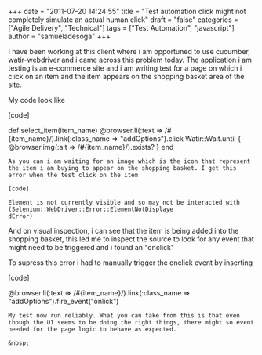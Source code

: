 +++
date = "2011-07-20 14:24:55"
title = "Test automation click might not completely simulate an actual human click"
draft = "false"
categories = ["Agile Delivery", "Technical"]
tags = ["Test Automation", "javascript"]
author = "samueladesoga"
+++

I have been working at this client where i am opportuned to use cucumber, watir-webdriver and i came across this problem today. The application i am testing is an e-commerce site and i am writing test for a page on which i click on an item and the item appears on the shopping basket area of the site.

My code look like

[code]

def select_item(item_name)
@browser.li(:text => /#{item_name}/).link(:class_name => "addOptions").click
Watir::Wait.until { @browser.img(:alt => /#{item_name}/).exists? }
end

```
As you can i am waiting for an image which is the icon that represent the item i am buying to appear on the shopping basket. I get this error when the test click on the item

[code]

Element is not currently visible and so may not be interacted with (Selenium::WebDriver::Error::ElementNotDisplaye
dError)

```
And on visual inspection, i can see that the item is being added into the shopping basket, this led me to inspect the source to look for any event that might need to be triggered and i found an "onclick"

To supress this error i had to manually trigger the onclick event by inserting

[code]

@browser.li(:text => /#{item_name}/).link(:class_name => "addOptions").fire_event("onlick&quot;)

```
My test now run reliably. What you can take from this is that even though the UI seems to be doing the right things, there might so event needed for the page logic to behave as expected.

&nbsp;

